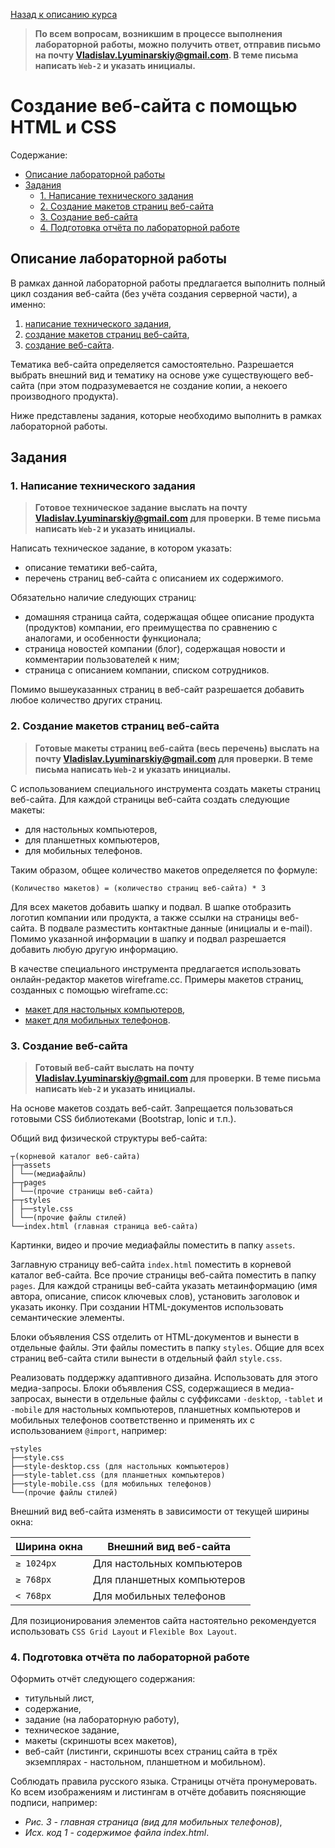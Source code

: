 [Назад к описанию курса](../README.md)

> **По всем вопросам, возникшим в процессе выполнения лабораторной работы, можно получить ответ, отправив письмо на почту Vladislav.Lyuminarskiy@gmail.com. В теме письма написать `Web-2` и указать инициалы.**

# Создание веб-сайта с помощью HTML и CSS

Содержание:
- [Описание лабораторной работы](#Описание-лабораторной-работы)
- [Задания](#Задания)
  - [1. Написание технического задания](#1-Написание-технического-задания)
  - [2. Создание макетов страниц веб-сайта](#2-Создание-макетов-страниц-веб-сайта)
  - [3. Создание веб-сайта](#3-Создание-веб-сайта)
  - [4. Подготовка отчёта по лабораторной работе](#4-Подготовка-отчёта-по-лабораторной-работе)

## Описание лабораторной работы

В рамках данной лабораторной работы предлагается выполнить полный цикл создания веб-сайта (без учёта создания серверной части), а именно:

1. [написание технического задания](#Написание-технического-задания),
2. [создание макетов страниц веб-сайта](#Создание-макетов-страниц-веб-сайта),
3. [создание веб-сайта](#Создание-веб-сайта).

Тематика веб-сайта определяется самостоятельно. Разрешается выбрать внешний вид и тематику на основе уже существующего веб-сайта (при этом подразумевается не создание копии, а некоего производного продукта).

Ниже представлены задания, которые необходимо выполнить в рамках лабораторной работы.

## Задания

### 1. Написание технического задания

> **Готовое техническое задание выслать на почту Vladislav.Lyuminarskiy@gmail.com для проверки. В теме письма написать `Web-2` и указать инициалы.**

Написать техническое задание, в котором указать:

- описание тематики веб-сайта,
- перечень страниц веб-сайта с описанием их содержимого.

Обязательно наличие следующих страниц:

- домашняя страница сайта, содержащая общее описание продукта (продуктов) компании, его преимущества по сравнению с аналогами, и особенности функционала;
- страница новостей компании (блог), содержащая новости и комментарии пользователей к ним;
- страница с описанием компании, списком сотрудников.

Помимо вышеуказанных страниц в веб-сайт разрешается добавить любое количество других страниц.

### 2. Создание макетов страниц веб-сайта

> **Готовые макеты страниц веб-сайта (весь перечень) выслать на почту Vladislav.Lyuminarskiy@gmail.com для проверки. В теме письма написать `Web-2` и указать инициалы.**

С использованием специального инструмента создать макеты страниц веб-сайта. Для каждой страницы веб-сайта создать следующие макеты:

- для настольных компьютеров,
- для планшетных компьютеров,
- для мобильных телефонов.

Таким образом, общее количество макетов определяется по формуле:

```
(Количество макетов) = (количество страниц веб-сайта) * 3
```

Для всех макетов добавить шапку и подвал. В шапке отобразить логотип компании или продукта, а также ссылки на страницы веб-сайта. В подвале разместить контактные данные (инициалы и e-mail). Помимо указанной информации в шапку и подвал разрешается добавить любую другую информацию.

В качестве специального инструмента предлагается использовать онлайн-редактор макетов wireframe.cc. Примеры макетов страниц, созданных с помощью wireframe.cc:

- [макет для настольных компьютеров](https://wireframe.cc/example),
- [макет для мобильных телефонов](https://wireframe.cc/examplemobile).

### 3. Создание веб-сайта

> **Готовый веб-сайт выслать на почту Vladislav.Lyuminarskiy@gmail.com для проверки. В теме письма написать `Web-2` и указать инициалы.**

На основе макетов создать веб-сайт. Запрещается пользоваться готовыми CSS библиотеками (Bootstrap, Ionic и т.п.).

Общий вид физической структуры веб-сайта:

```
┬(корневой каталог веб-сайта)
├─┬assets
│ └──(медиафайлы)
├─┬pages
│ └──(прочие страницы веб-сайта)
├─┬styles
│ ├──style.css
│ └──(прочие файлы стилей)
└──index.html (главная страница веб-сайта)
```

Картинки, видео и прочие медиафайлы поместить в папку `assets`.

Заглавную страницу веб-сайта `index.html` поместить в корневой каталог веб-сайта. Все прочие страницы веб-сайта поместить в папку `pages`. Для каждой страницы веб-сайта указать метаинформацию (имя автора, описание, список ключевых слов), установить заголовок и указать иконку. При создании HTML-документов использовать семантические элементы.

Блоки объявления CSS отделить от HTML-документов и вынести в отдельные файлы. Эти файлы поместить в папку `styles`. Общие для всех страниц веб-сайта стили вынести в отдельный файл `style.css`.

Реализовать поддержку адаптивного дизайна. Использовать для этого медиа-запросы. Блоки объявления CSS, содержащиеся в медиа-запросах, вынести в отдельные файлы с суффиксами `-desktop`, `-tablet` и `-mobile` для настольных компьютеров, планшетных компьютеров и мобильных телефонов соответственно и применять их с использованием `@import`, например:

```
┬styles
├──style.css
├──style-desktop.css (для настольных компьютеров)
├──style-tablet.css (для планшетных компьютеров)
├──style-mobile.css (для мобильных телефонов)
└──(прочие файлы стилей)
```

Внешний вид веб-сайта изменять в зависимости от текущей ширины окна:

| Ширина окна | Внешний вид веб-сайта      |
| ----------- | -------------------------- |
| `≥ 1024px`  | Для настольных компьютеров |
| `≥ 768px`   | Для планшетных компьютеров |
| `< 768px`   | Для мобильных телефонов    |

Для позиционирования элементов сайта настоятельно рекомендуется использовать `CSS Grid Layout` и `Flexible Box Layout`.

### 4. Подготовка отчёта по лабораторной работе

Оформить отчёт следующего содержания:
- титульный лист,
- содержание,
- задание (на лабораторную работу),
- техническое задание,
- макеты (скриншоты всех макетов),
- веб-сайт (листинги, скриншоты всех страниц сайта в трёх экземплярах - настольном, планшетном и мобильном).

Соблюдать правила русского языка. Страницы отчёта пронумеровать. Ко всем изображениям и листингам в отчёте добавить поясняющие подписи, например:
- *Рис. 3 - главная страница (вид для мобильных телефонов)*,
- *Исх. код 1 - содержимое файла index.html*.